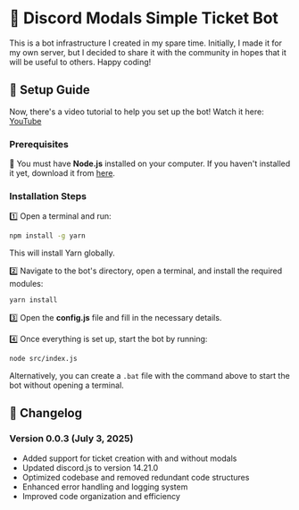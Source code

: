 # 🎫 Discord Modals Simple Ticket Bot

This is a bot infrastructure I created in my spare time. Initially, I made it for my own server, but I decided to share it with the community in hopes that it will be useful to others. Happy coding!

## 🚀 Setup Guide
Now, there's a video tutorial to help you set up the bot! Watch it here: [YouTube](https://youtu.be/gv94bxO-jo0)

### Prerequisites
📌 You must have **Node.js** installed on your computer. If you haven't installed it yet, download it from [here](https://nodejs.org).

### Installation Steps
1️⃣ Open a terminal and run:
   ```sh
   npm install -g yarn
   ```
   This will install Yarn globally.

2️⃣ Navigate to the bot's directory, open a terminal, and install the required modules:
   ```sh
   yarn install
   ```

3️⃣ Open the **config.js** file and fill in the necessary details.

4️⃣ Once everything is set up, start the bot by running:
   ```sh
   node src/index.js
   ```
   Alternatively, you can create a `.bat` file with the command above to start the bot without opening a terminal.

## 📝 Changelog

### Version 0.0.3 (July 3, 2025)
- Added support for ticket creation with and without modals
- Updated discord.js to version 14.21.0
- Optimized codebase and removed redundant code structures
- Enhanced error handling and logging system
- Improved code organization and efficiency

